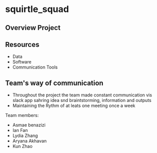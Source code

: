 # squirtle_squad
## Overview Project 

## Resources 

- Data
- Software 
- Communication Tools

## Team's way of communication 

- Throughout the project the team made constant communication vis slack app sahring idea snd braintstorming, information and outputs 
- Maintaining the Rythm of at leats one meeting once a week 


Team members:

- Asmae benazizi
- Ian Fan
- Lydia Zhang
- Aryana Akhavan
- Kun Zhao
